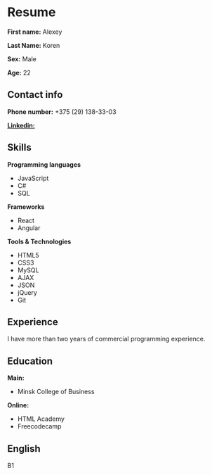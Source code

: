 # Resume

**First name:** Alexey

**Last Name:**  Koren

**Sex:** Male

**Age:** 22

## Contact info

**Phone number:** +375 (29) 138-33-03

[**Linkedin:**](https://www.linkedin.com/in/alexey-koren/)

## Skills
**Programming languages**
+ JavaScript
+ C#
+ SQL

**Frameworks**
+ React
+ Angular

**Tools & Technologies**
+ HTML5
+ CSS3
+ MySQL
+ AJAX
+ JSON
+ jQuery
+ Git

## Experience
I have more than two years of commercial programming experience.

## Education
**Main:**
+ Minsk College of Business

**Online:**
+ HTML Academy
+ Freecodecamp

## English
B1
